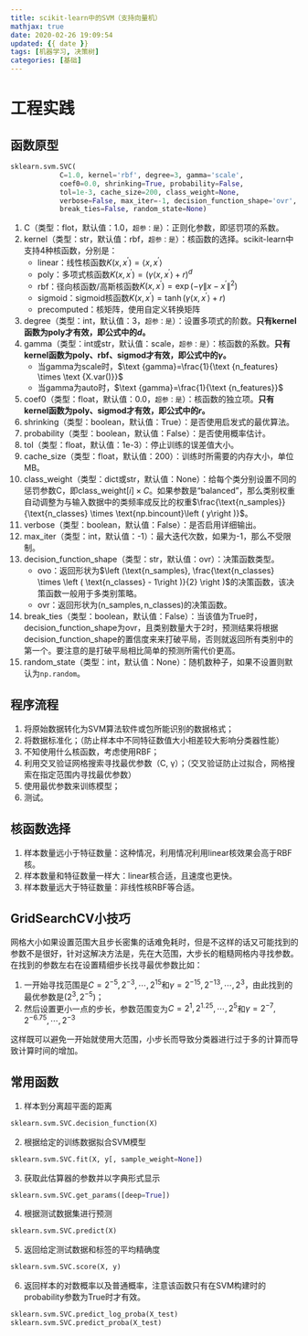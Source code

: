 ```yaml
---
title: scikit-learn中的SVM（支持向量机）
mathjax: true
date: 2020-02-26 19:09:54
updated: {{ date }}
tags: [机器学习, 决策树]
categories: [基础]
---
```


# 工程实践

## 函数原型

```python
sklearn.svm.SVC(
            C=1.0, kernel='rbf', degree=3, gamma='scale',
            coef0=0.0, shrinking=True, probability=False,
            tol=1e-3, cache_size=200, class_weight=None,
            verbose=False, max_iter=-1, decision_function_shape='ovr',
            break_ties=False, random_state=None)
```

1. C（类型：flot，默认值：1.0，`超参：是`）：正则化参数，即惩罚项的系数。
2. kernel（类型：str，默认值：rbf，`超参：是`）：核函数的选择。scikit-learn中支持4种核函数，分别是：
    - linear：线性核函数$K\left(x, x^{\prime}\right)=\left\langle x, x^{\prime}\right\rangle$
    - poly：多项式核函数$K\left(x, x^{\prime}\right)=\left(\gamma\left\langle x, x^{\prime}\right\rangle+ r\right)^{d}$
    - rbf：径向核函数/高斯核函数$K\left(x, x^{\prime}\right)=\exp \left(-\gamma\left\|x-x^{\prime}\right\|^{2}\right)$
    - sigmoid：sigmoid核函数$K\left(x, x^{\prime}\right)=\tanh \left(\gamma\left\langle x, x^{\prime}\right\rangle+ r\right)$
    - precomputed：核矩阵，使用自定义转换矩阵
3. degree（类型：int，默认值：3，`超参：是`）：设置多项式的阶数。**只有kernel函数为poly才有效，即公式中的$d$。**
4. gamma（类型：int或str，默认值：scale，`超参：是`）：核函数的系数。**只有kernel函数为poly、rbf、sigmod才有效，即公式中的$\gamma$。**
    - 当gamma为scale时，$\text {gamma}=\frac{1}{\text {n_features} \times \text {X.var()}}$
    - 当gamma为auto时，$\text {gamma}=\frac{1}{\text {n_features}}$
5. coef0（类型：float，默认值：0.0，`超参：是`）：核函数的独立项。**只有kernel函数为poly、sigmod才有效，即公式中的$r$。**
6. shrinking（类型：boolean，默认值：True）：是否使用启发式的最优算法。
7. probability（类型：boolean，默认值：False）：是否使用概率估计。
8. tol（类型：float，默认值：1e-3）：停止训练的误差值大小。
9. cache_size（类型：float，默认值：200）：训练时所需要的内存大小，单位MB。
10. class_weight（类型：dict或str，默认值：None）：给每个类分别设置不同的惩罚参数C，即$\text {class_weight}\left [ i\right ] \times C$。如果参数是“balanced”，那么类别权重自动调整为与输入数据中的类频率成反比的权重$\frac{\text{n_samples}}{\text{n_classes} \times \text{np.bincount}\left ( y\right )}$。
11. verbose（类型：boolean，默认值：False）：是否启用详细输出。
12. max_iter（类型：int，默认值：-1）：最大迭代次数，如果为-1，那么不受限制。
13. decision_function_shape（类型：str，默认值：ovr）：决策函数类型。
    - ovo：返回形状为$\left (\text{n_samples}, \frac{\text{n_classes} \times \left ( \text{n_classes} - 1\right )}{2} \right )$的决策函数，该决策函数一般用于多类别策略。
    - ovr：返回形状为$\left (\text{n_samples}, \text{n_classes} \right )$的决策函数。
14. break_ties（类型：boolean，默认值：False）：当该值为True时，decision_function_shape为ovr，且类别数量大于2时，预测结果将根据decision_function_shape的置信度来来打破平局，否则就返回所有类别中的第一个。要注意的是打破平局相比简单的预测所需代价更高。
15. random_state（类型：int，默认值：None）：随机数种子，如果不设置则默认为`np.random`。

## 程序流程

1. 将原始数据转化为SVM算法软件或包所能识别的数据格式；
2. 将数据标准化；（防止样本中不同特征数值大小相差较大影响分类器性能）
3. 不知使用什么核函数，考虑使用RBF；
4. 利用交叉验证网格搜索寻找最优参数（C, γ）；（交叉验证防止过拟合，网格搜索在指定范围内寻找最优参数）
5. 使用最优参数来训练模型；
6. 测试。

## 核函数选择

1. 样本数量远小于特征数量：这种情况，利用情况利用linear核效果会高于RBF核。
2. 样本数量和特征数量一样大：linear核合适，且速度也更快。
3. 样本数量远大于特征数量：非线性核RBF等合适。

## GridSearchCV小技巧

网格大小如果设置范围大且步长密集的话难免耗时，但是不这样的话又可能找到的参数不是很好，针对这解决方法是，先在大范围，大步长的粗糙网格内寻找参数。在找到的参数左右在设置精细步长找寻最优参数比如：

1. 一开始寻找范围是$C=2^{-5},2^{-3}, \cdots ,2^{15}$和$\gamma = 2^{-15},2^{-13}, \cdots ,2^{3}$，由此找到的最优参数是$\left ( 2^{3}, 2^{-5}\right )$；
2. 然后设置更小一点的步长，参数范围变为$C=2^{1},2^{1.25}, \cdots ,2^{5}$和$\gamma = 2^{−7},2^{−6.75}, \cdots ,2^{-3}$

这样既可以避免一开始就使用大范围，小步长而导致分类器进行过于多的计算而导致计算时间的增加。

## 常用函数

1. 样本到分离超平面的距离

```python
sklearn.svm.SVC.decision_function(X)
```

2. 根据给定的训练数据拟合SVM模型

```python
sklearn.svm.SVC.fit(X, y[, sample_weight=None])
```

3. 获取此估算器的参数并以字典形式显示

```python
sklearn.svm.SVC.get_params([deep=True])
```

4. 根据测试数据集进行预测

```python
sklearn.svm.SVC.predict(X)
```

5. 返回给定测试数据和标签的平均精确度

```python
sklearn.svm.SVC.score(X, y)
```

6. 返回样本的对数概率以及普通概率，注意该函数只有在SVM构建时的probability参数为True时才有效。

```python
sklearn.svm.SVC.predict_log_proba(X_test)
sklearn.svm.SVC.predict_proba(X_test)
```
